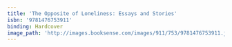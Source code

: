 ```yaml
---
title: 'The Opposite of Loneliness: Essays and Stories'
isbn: '9781476753911'
binding: Hardcover
image_path: 'http://images.booksense.com/images/911/753/9781476753911.jpg'
---
```


